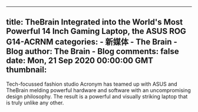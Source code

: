 
---
title: TheBrain Integrated into the World's Most Powerful 14 Inch Gaming Laptop, the ASUS ROG G14-ACRNM
categories: 
    - 新媒体
    - The Brain - Blog
author: The Brain - Blog
comments: false
date: Mon, 21 Sep 2020 00:00:00 GMT
thumbnail: 
---

<div>   
<div class="center">
        <p>Tech-focussed fashion studio Acronym has teamed up with ASUS and TheBrain melding powerful hardware and software with an uncompromising design philosophy. The result is a powerful and visually striking laptop that is truly unlike any other.</p>
      </div>
    
    
</div>
            